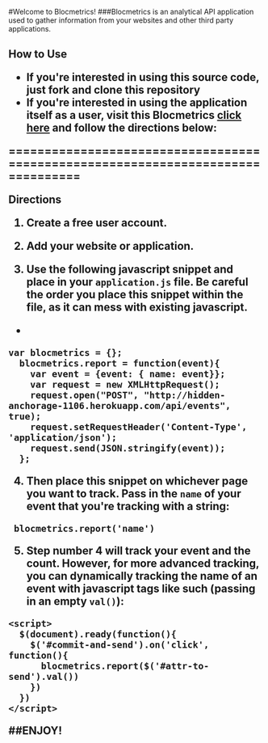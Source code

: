 #Welcome to Blocmetrics!
###Blocmetrics is an analytical API application used to gather information from your websites and other third party applications.<h2>

**How to Use**
- If you're interested in using this source code, just fork and clone this repository
- If you're interested in using the application itself as a user, visit this Blocmetrics [click here](http://hidden-anchorage-1106.herokuapp.com) and follow the directions below:

================================================================================

**Directions**

1) Create a free user account.

2) Add your website or application.

3) Use the following javascript snippet and place in your `application.js` file. 
Be careful the order you place this snippet within the file, as it can mess with existing javascript. 

- 
```
var blocmetrics = {};
  blocmetrics.report = function(event){
    var event = {event: { name: event}};
    var request = new XMLHttpRequest();
    request.open("POST", "http://hidden-anchorage-1106.herokuapp.com/api/events", true);
    request.setRequestHeader('Content-Type', 'application/json');
    request.send(JSON.stringify(event));
  };
```

4) Then place this snippet on whichever page you want to track. Pass in the `name` of your event that you're tracking with a string:

```
 blocmetrics.report('name')
```

5) Step number 4 will track your event and the count. However, for more advanced tracking, you can dynamically tracking the name of an event with javascript tags like such (passing in an empty `val()`):

```
<script>
  $(document).ready(function(){
    $('#commit-and-send').on('click', function(){
      blocmetrics.report($('#attr-to-send').val())
    })
  })
</script>
```

##ENJOY!
